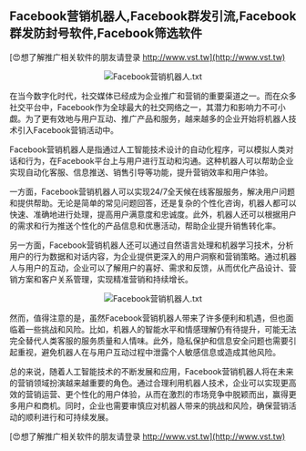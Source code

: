 ## **Facebook营销机器人,Facebook群发引流,Facebook群发防封号软件,Facebook筛选软件**

[😍想了解推广相关软件的朋友请登录 http://www.vst.tw](http://www.vst.tw)

 <center><img src="https://vst.tw/MP4/tuiguang/png/2.png" alt="Facebook营销机器人.txt"></center>

在当今数字化时代，社交媒体已经成为企业推广和营销的重要渠道之一。而在众多社交平台中，Facebook作为全球最大的社交网络之一，其潜力和影响力不可小觑。为了更有效地与用户互动、推广产品和服务，越来越多的企业开始将机器人技术引入Facebook营销活动中。

Facebook营销机器人是指通过人工智能技术设计的自动化程序，可以模拟人类对话和行为，在Facebook平台上与用户进行互动和沟通。这种机器人可以帮助企业实现自动化客服、信息推送、销售引导等功能，提升营销效率和用户体验。

一方面，Facebook营销机器人可以实现24/7全天候在线客服服务，解决用户问题和提供帮助。无论是简单的常见问题回答，还是复杂的个性化咨询，机器人都可以快速、准确地进行处理，提高用户满意度和忠诚度。此外，机器人还可以根据用户的需求和行为推送个性化的产品信息和优惠活动，帮助企业提升销售转化率。

另一方面，Facebook营销机器人还可以通过自然语言处理和机器学习技术，分析用户的行为数据和对话内容，为企业提供更深入的用户洞察和营销策略。通过机器人与用户的互动，企业可以了解用户的喜好、需求和反馈，从而优化产品设计、营销方案和客户关系管理，实现精准营销和持续增长。

 <center><img src="https://vst.tw/MP4/tuiguang/png/8.png" alt="Facebook营销机器人.txt"></center>

然而，值得注意的是，虽然Facebook营销机器人带来了许多便利和机遇，但也面临着一些挑战和风险。比如，机器人的智能水平和情感理解仍有待提升，可能无法完全替代人类客服的服务质量和人情味。此外，隐私保护和信息安全问题也需要引起重视，避免机器人在与用户互动过程中泄露个人敏感信息或造成其他风险。

总的来说，随着人工智能技术的不断发展和应用，Facebook营销机器人将在未来的营销领域扮演越来越重要的角色。通过合理利用机器人技术，企业可以实现更高效的营销运营、更个性化的用户体验，从而在激烈的市场竞争中脱颖而出，赢得更多用户和商机。同时，企业也需要审慎应对机器人带来的挑战和风险，确保营销活动的顺利进行和可持续发展。

[😍想了解推广相关软件的朋友请登录 http://www.vst.tw](http://www.vst.tw)



